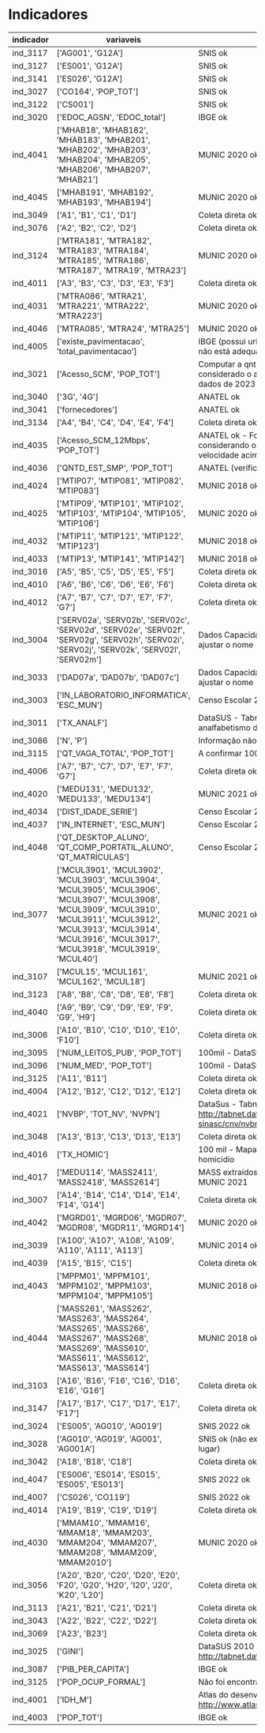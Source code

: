 # Indicadores


| indicador | variaveis                                       | situacao                                                 |
|------------|-------------------------------------------------|----------------------------------------------------------|
| ind_3117   | ['AG001', 'G12A']                               | SNIS ok                                                  |
| ind_3127   | ['ES001', 'G12A']                               | SNIS ok                                                  |
| ind_3141   | ['ES026', 'G12A']                               | SNIS ok                                                  |
| ind_3027   | ['CO164', 'POP_TOT']                            | SNIS ok                                                  |
| ind_3122   | ['CS001']                                       | SNIS ok                                                  |
| ind_3020   | ['EDOC_AGSN', 'EDOC_total']                     | IBGE ok                                                  |
| ind_4041   | ['MHAB18', 'MHAB182', 'MHAB183', 'MHAB201', 'MHAB202', 'MHAB203', 'MHAB204', 'MHAB205', 'MHAB206', 'MHAB207', 'MHAB21']  | MUNIC 2020 ok                                            |
| ind_4045   | ['MHAB191', 'MHAB192', 'MHAB193', 'MHAB194']    | MUNIC 2020 ok                                            |
| ind_3049   | ['A1', 'B1', 'C1', 'D1']                        | Coleta direta ok                                         |
| ind_3076   | ['A2', 'B2', 'C2', 'D2']                        | Coleta direta ok                                         |
| ind_3124   | ['MTRA181', 'MTRA182', 'MTRA183', 'MTRA184', 'MTRA185', 'MTRA186', 'MTRA187', 'MTRA19', 'MTRA23']  | MUNIC 2020 ok                                            |
| ind_4011   | ['A3', 'B3', 'C3', 'D3', 'E3', 'F3']            | Coleta direta ok                                         |
| ind_4031   | ['MTRA086', 'MTRA21', 'MTRA221', 'MTRA222', 'MTRA223']  | MUNIC 2020 ok                                            |
| ind_4046   | ['MTRA085', 'MTRA24', 'MTRA25']                 | MUNIC 2020 ok                                            |
| ind_4005   | ['existe_pavimentacao', 'total_pavimentacao']   | IBGE (possui urbanização) - a nomenclatura do MMCISB não está adequada com o levantamento do CENSO |
| ind_3021   | ['Acesso_SCM', 'POP_TOT']                       | Computar a qnt de acessos por município - Acesso_SCM: considerado o acesso médio mensal considerando os dados de 2023 |
| ind_3040   | ['3G', '4G']                                    | ANATEL ok                                                |
| ind_3041   | ['fornecedores']                                | ANATEL ok                                                |
| ind_3134   | ['A4', 'B4', 'C4', 'D4', 'E4', 'F4']            | Coleta direta ok                                         |
| ind_4035   | ['Acesso_SCM_12Mbps', 'POP_TOT']                | ANATEL ok - Foi considerado o acesso médio mensal considerando os dados de 2023, com filtro para velocidade acima de 12Mbps |
| ind_4036   | ['QNTD_EST_SMP', 'POP_TOT']                     | ANATEL (verificar)                                       |
| ind_4024   | ['MTIP07', 'MTIP081', 'MTIP082', 'MTIP083']     | MUNIC 2018 ok                                            |
| ind_4025   | ['MTIP09', 'MTIP101', 'MTIP102', 'MTIP103', 'MTIP104', 'MTIP105', 'MTIP106']  | MUNIC 2020 ok                                            |
| ind_4032   | ['MTIP11', 'MTIP121', 'MTIP122', 'MTIP123']     | MUNIC 2018 ok                                            |
| ind_4033   | ['MTIP13', 'MTIP141', 'MTIP142']                | MUNIC 2018 ok                                            |
| ind_3016   | ['A5', 'B5', 'C5', 'D5', 'E5', 'F5']            | Coleta direta ok                                         |
| ind_4010   | ['A6', 'B6', 'C6', 'D6', 'E6', 'F6']            | Coleta direta ok                                         |
| ind_4012   | ['A7', 'B7', 'C7', 'D7', 'E7', 'F7', 'G7']      | Coleta direta ok                                         |
| ind_3004   | ['SERV02a', 'SERV02b', 'SERV02c', 'SERV02d', 'SERV02e', 'SERV02f', 'SERV02g', 'SERV02h', 'SERV02i', 'SERV02j', 'SERV02k', 'SERV02l', 'SERV02m']  | Dados Capacidade ok - Baixar os dados coletados e ajustar o nome |
| ind_3033   | ['DAD07a', 'DAD07b', 'DAD07c']                  | Dados Capacidade ok - Baixar os dados coletados e ajustar o nome |
| ind_3003   | ['IN_LABORATORIO_INFORMATICA', 'ESC_MUN']       | Censo Escolar 2022                                       |
| ind_3011   | ['TX_ANALF']                                    | DataSUS - Tabnet - Vamos utilizar a taxa de analfabetismo disponível (ao invés de fazer o cáculo) |
| ind_3086   | ['N', 'P']                                      | Informação não encontrada                                 |
| ind_3115   | ['QT_VAGA_TOTAL', 'POP_TOT']                    | A confirmar 100_000mil                                   |
| ind_4006   | ['A7', 'B7', 'C7', 'D7', 'E7', 'F7', 'G7']      | Coleta direta ok                                         |
| ind_4020   | ['MEDU131', 'MEDU132', 'MEDU133', 'MEDU134']    | MUNIC 2021 ok                                            |
| ind_4034   | ['DIST_IDADE_SERIE']                            | Censo Escolar 2022 ok                                    |
| ind_4037   | ['IN_INTERNET', 'ESC_MUN']                      | Censo Escolar 2022 ok                                    |
| ind_4048   | ['QT_DESKTOP_ALUNO', 'QT_COMP_PORTATIL_ALUNO', 'QT_MATRÍCULAS'] | Censo Escolar 2022 ok # 100mil                            |
| ind_3077   | ['MCUL3901', 'MCUL3902', 'MCUL3903', 'MCUL3904', 'MCUL3905', 'MCUL3906', 'MCUL3907', 'MCUL3908', 'MCUL3909', 'MCUL3910', 'MCUL3911', 'MCUL3912', 'MCUL3913', 'MCUL3914', 'MCUL3916', 'MCUL3917', 'MCUL3918', 'MCUL3919', 'MCUL40'] | MUNIC 2021 ok                                            |
| ind_3107   | ['MCUL15', 'MCUL161', 'MCUL162', 'MCUL18']      | MUNIC 2021 ok - MCUL18 coletado do MUNIC 2021 ok         |
| ind_3123   | ['A8', 'B8', 'C8', 'D8', 'E8', 'F8']            | Coleta direta ok                                         |
| ind_4040   | ['A9', 'B9', 'C9', 'D9', 'E9', 'F9', 'G9', 'H9'] | Coleta direta ok                                         |
| ind_3006   | ['A10', 'B10', 'C10', 'D10', 'E10', 'F10']      | Coleta direta ok                                         |
| ind_3095   | ['NUM_LEITOS_PUB', 'POP_TOT']                   | 100mil - DataSus - Tabnet ok                             |
| ind_3096   | ['NUM_MED', 'POP_TOT']                          | 100mil - DataSus - Tabnet ok                             |
| ind_3125   | ['A11', 'B11']                                  | Coleta direta ok                                         |
| ind_4004   | ['A12', 'B12', 'C12', 'D12', 'E12']            | Coleta direta ok                                         |
| ind_4021   | ['NVBP', 'TOT_NV', 'NVPN']                      | DataSus - Tabnet ok - http://tabnet.datasus.gov.br/cgi/tabcgi.exe?sinasc/cnv/nvbr.def |
| ind_3048   | ['A13', 'B13', 'C13', 'D13', 'E13']            | Coleta direta ok                                         |
| ind_4016   | ['TX_HOMIC']                                    | 100 mil - Mapa da Violência 2021 - Utilizamos Taxa de homicidio |
| ind_4017   | ['MEDU114', 'MASS2411', 'MASS2418', 'MASS2614'] | MASS extraídos do MUNIC 2018 - MEDU extraído do MUNIC 2021 |
| ind_3007   | ['A14', 'B14', 'C14', 'D14', 'E14', 'F14', 'G14'] | Coleta direta ok                                         |
| ind_4042   | ['MGRD01', 'MGRD06', 'MGDR07', 'MGDR08', 'MGDR11', 'MGRD14'] | MUNIC 2020 ok                                            |
| ind_3039   | ['A100', 'A107', 'A108', 'A109', 'A110', 'A111', 'A113'] | MUNIC 2014 ok                                            |
| ind_4039   | ['A15', 'B15', 'C15']                           | Coleta direta ok                                         |
| ind_4043   | ['MPPM01', 'MPPM101', 'MPPM102', 'MPPM103', 'MPPM104', 'MPPM105'] | MUNIC 2018 ok                                            |
| ind_4044   | ['MASS261', 'MASS262', 'MASS263', 'MASS264', 'MASS265', 'MASS266', 'MASS267', 'MASS268', 'MASS269', 'MASS610', 'MASS611', 'MASS612', 'MASS613', 'MASS614'] | MUNIC 2018 ok                                            |
| ind_3103   | ['A16', 'B16', 'F16', 'C16', 'D16', 'E16', 'G16']| Coleta direta ok                                        |
| ind_3147   | ['A17', 'B17', 'C17', 'D17', 'E17', 'F17']     | Coleta direta ok                                         |
| ind_3024   | ['ES005', 'AG010', 'AG019']                     | SNIS 2022 ok                                            |
| ind_3028   | ['AG010', 'AG019', 'AG001', 'AG001A']           | SNIS ok (não existe o AG001A, vamos utilizar o AG001 no lugar) |
| ind_3042   | ['A18', 'B18', 'C18']                           | Coleta direta ok                                         |
| ind_4047   | ['ES006', 'ES014', 'ES015', 'ES005', 'ES013']   | SNIS 2022 ok                                            |
| ind_4007   | ['CS026', 'CO119']                              | SNIS 2022 ok                                            |
| ind_4014   | ['A19', 'B19', 'C19', 'D19']                    | Coleta direta ok                                         |
| ind_4030   | ['MMAM10', 'MMAM16', 'MMAM18', 'MMAM203', 'MMAM204', 'MMAM207', 'MMAM208', 'MMAM209', 'MMAM2010'] | MUNIC 2020 ok                                            |
| ind_3056   | ['A20', 'B20', 'C20', 'D20', 'E20', 'F20', 'G20', 'H20', 'I20', 'J20', 'K20', 'L20'] | Coleta direta ok                                         |
| ind_3113   | ['A21', 'B21', 'C21', 'D21']                    | Coleta direta ok                                         |
| ind_3043   | ['A22', 'B22', 'C22', 'D22']                    | Coleta direta ok                                         |
| ind_3069   | ['A23', 'B23']                                  | Coleta direta ok                                         |
| ind_3025   | ['GINI']                                        | DataSUS 2010 http://tabnet.datasus.gov.br/cgi/ibge/censo/cnv/ginibr.def |
| ind_3087   | ['PIB_PER_CAPITA']                              | IBGE ok                                                  |
| ind_3125   | ['POP_OCUP_FORMAL']                             | Não foi encontrado                                        |
| ind_4001   | ['IDH_M']                                       | Atlas do desenvolvimento humana ok http://www.atlasbrasil.org.br/consulta |
| ind_4003   | ['POP_TOT']                                     | IBGE ok                                                  |
